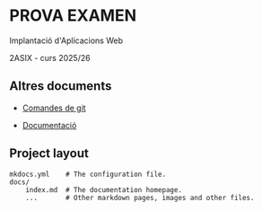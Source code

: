 # PROVA EXAMEN

Implantació d'Aplicacions Web

2ASIX - curs 2025/26

## Altres documents

* [Comandes de git](comandes.md)

* [Documentació](docu.md)

## Project layout

    mkdocs.yml    # The configuration file.
    docs/
        index.md  # The documentation homepage.
        ...       # Other markdown pages, images and other files.
